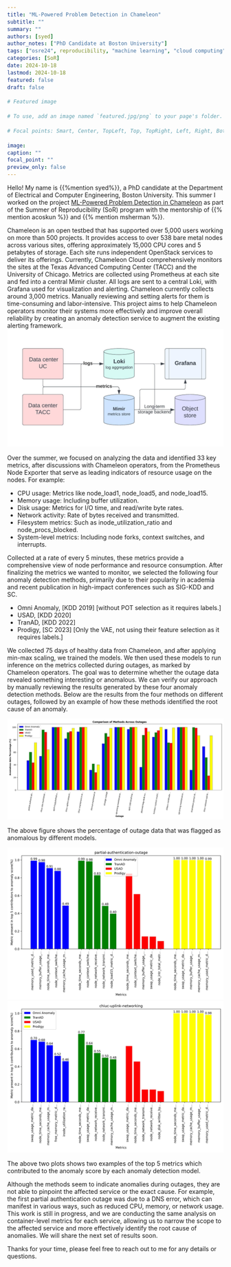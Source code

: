 ```yaml
---
title: "ML-Powered Problem Detection in Chameleon"
subtitle: ""
summary: ""
authors: [syed]
author_notes: ["PhD Candidate at Boston University"]
tags: ["osre24", reproducibility, "machine learning", "cloud computing"]
categories: [SoR]
date: 2024-10-18
lastmod: 2024-10-18
featured: false
draft: false

# Featured image

# To use, add an image named `featured.jpg/png` to your page's folder.

# Focal points: Smart, Center, TopLeft, Top, TopRight, Left, Right, BottomLeft, Bottom, BottomRight.

image:
caption: ""
focal_point: ""
preview_only: false
---
```


Hello! My name is {{%mention syed%}}, a PhD candidate at the Department of Electrical and Computer Engineering, Boston University.
This summer I worked on the project [ML-Powered Problem Detection in Chameleon](https://ucsc-ospo.github.io/project/osre24/uchicago/ml_detect_chameleon/) 
as part of the Summer of Reproducibility (SoR) program with the mentorship of {{% mention acoskun %}} and {{% mention msherman %}}.

Chameleon is an open testbed that has supported over 5,000 users working on more than 500 projects.
It provides access to over 538 bare metal nodes across various sites, offering approximately 15,000 CPU cores and 5 petabytes of storage.
Each site runs independent OpenStack services to deliver its offerings.
Currently, Chameleon Cloud comprehensively monitors the sites at the Texas Advanced Computing Center (TACC) and the University of Chicago.
Metrics are collected using Prometheus at each site and fed into a central Mimir cluster.
All logs are sent to a central Loki, with Grafana used for visualization and alerting.
Chameleon currently collects around 3,000 metrics. Manually reviewing and setting alerts for them is time-consuming and labor-intensive.
This project aims to help Chameleon operators monitor their systems more effectively and improve overall reliability by creating an anomaly detection service to augment the existing alerting framework.
![High level data flow](ad.jpeg)

Over the summer, we focused on analyzing the data and identified 33 key metrics, after discussions with Chameleon operators, from the Prometheus Node Exporter that serve as leading indicators of resource usage on the nodes. For example:
- CPU usage: Metrics like node_load1, node_load5, and node_load15.
- Memory usage: Including buffer utilization.
- Disk usage: Metrics for I/O time, and read/write byte rates.
- Network activity: Rate of bytes received and transmitted.
- Filesystem metrics: Such as inode_utilization_ratio and node_procs_blocked.
- System-level metrics: Including node forks, context switches, and interrupts.

Collected at a rate of every 5 minutes, these metrics provide a comprehensive view of node performance and resource consumption.
After finalizing the metrics we wanted to monitor, we selected the following four anomaly detection methods, primarily due to their popularity in academia and recent publication in high-impact conferences such as SIG-KDD and SC.

- Omni Anomaly, [KDD 2019] [without POT selection as it requires labels.]
- USAD, [KDD 2020]
- TranAD, [KDD 2022]
- Prodigy, [SC 2023] [Only the VAE, not using their feature selection as it requires labels.]

We collected 75 days of healthy data from Chameleon, and after applying min-max scaling, we trained the models.
We then used these models to run inference on the metrics collected during outages, as marked by Chameleon operators. 
The goal was to determine whether the outage data revealed something interesting or anomalous.
We can verify our approach by manually reviewing the results generated by these four anomaly detection methods.
Below are the results from the four methods on different outages, followed by an example of how these methods identified the root cause of an anomaly.

![Resulsts of different approaches](comparison_plot.jpg)

The above figure shows the percentage of outage data that was flagged as anomalous by different models.

![cause of anomaly according to each model](partial-authentication-outage_plot.jpg)
![cause of anomaly according to each model](chiuc-uplink-networking_plot.jpg)

The above two plots shows two examples of the top 5 metrics which contributed to the anomaly score by each anomaly detection model.

Although the methods seem to indicate anomalies during outages, they are not able to pinpoint the affected service or the exact cause.
For example, the first partial authentication outage was due to a DNS error, which can manifest in various ways, such as reduced CPU, memory, or network usage.
This work is still in progress, and we are conducting the same analysis on container-level metrics for each service, allowing us to narrow the scope to the affected service and more effectively identify the root cause of anomalies.
We will share the next set of results soon.

Thanks for your time, please feel free to reach out to me for any details or questions.
